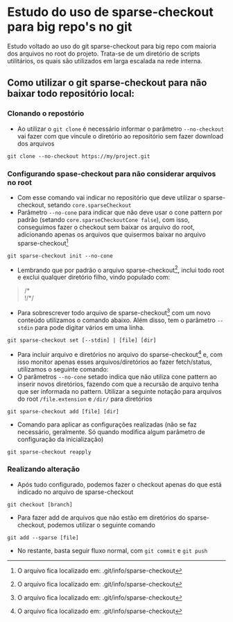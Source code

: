 # Estudo do uso de sparse-checkout para big repo's no git

Estudo voltado ao uso do git sparse-checkout para big repo com maioria dos arquivos no root do projeto. Trata-se de um diretório de scripts utilitários, os quais são utilizados em larga escalada na rede interna.

## Como utilizar o git sparse-checkout para não baixar todo repositório local:

### Clonando o repostório

* Ao utilizar o ```git clone``` é necessário informar o parâmetro ```--no-checkout``` vai fazer com que vincule o diretório ao repositório sem fazer download dos arquivos
```git-bash
git clone --no-checkout https://my/project.git
```

### Configurando spase-checkout para não considerar arquivos no root

* Com esse comando vai indicar no repositório que deve utilizar o sparse-checkout, setando ```core.sparseCheckout```
* Parâmetro ```--no-cone``` para indicar que não deve usar o cone pattern por padrão (setando ```core.sparseCheckoutCone false```), com isso, conseguimos fazer o checkout sem baixar os arquivo do root, adicionando apenas os arquivos que quisermos baixar no arquivo sparse-checkout[^1]
```git
git sparse-checkout init --no-cone
```
* Lembrando que por padrão o arquivo sparse-checkout[^1], inclui todo root e exclui qualquer diretório filho, vindo populado com:
> /* <br>
> !/*/

* Para sobrescrever todo arquivo de sparse-checkout[^1] com um novo conteúdo utilizamos o comando abaixo. Além disso, tem o parâmetro ```--stdin``` para pode digitar vários em uma linha.
```git
git sparse-checkout set [--stdin] | [file] [dir]
```

* Para incluir arquivo e diretórios no arquivo do sparse-checkout[^1] e, com isso monitor apenas esses arquivos/diretórios ao fazer fetch/status, utilizamos o seguinte comando:
* O parâmetros ```--no-cone``` setado indica que não utiliza cone pattern ao inserir novos diretórios, fazendo com que a recursão de arquivo tenha que ser informada no pattern. Utilizar a seguinte notação para arquivos do root ```/file.extension``` e ```/dir/``` para diretórios
```git
git sparse-checkout add [file] [dir]
```

* Comando para aplicar as configurações realizadas (não se faz necessário, geralmente. Só quando modifica algum parâmetro de configuração da inicialização)
```git
git sparse-checkout reapply
```

### Realizando alteração
* Após tudo configurado, podemos fazer o checkout apenas do que está indicado no arquivo de sparse-checkout
```git
git checkout [branch]
```

* Para fazer add de arquivos que não estão em diretórios do sparse-checkout, podemos utilizar o seguinte comando
```git
git add --sparse [file]
```

* No restante, basta seguir fluxo normal, com ```git commit``` e ```git push```

[^1]: O arquivo fica localizado em: .git/info/sparse-checkout
